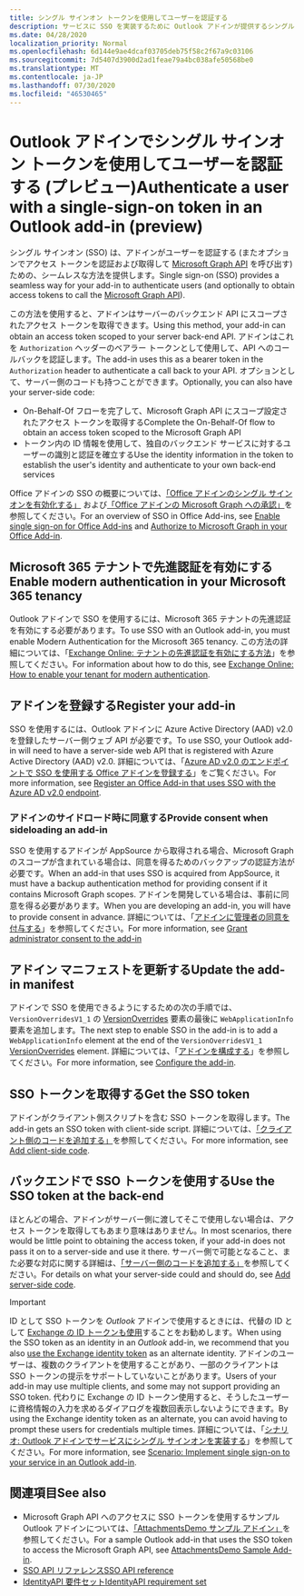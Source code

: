 ```yaml
---
title: シングル サインオン トークンを使用してユーザーを認証する
description: サービスに SSO を実装するために Outlook アドインが提供するシングル サインオン トークンを使用することについて説明します。
ms.date: 04/28/2020
localization_priority: Normal
ms.openlocfilehash: 6d144e9ae4dcaf03705deb75f58c2f67a9c03106
ms.sourcegitcommit: 7d5407d3900d2ad1feae79a4bc038afe50568be0
ms.translationtype: MT
ms.contentlocale: ja-JP
ms.lasthandoff: 07/30/2020
ms.locfileid: "46530465"
---
```

# <a name="authenticate-a-user-with-a-single-sign-on-token-in-an-outlook-add-in-preview"></a><span data-ttu-id="9d35a-103">Outlook アドインでシングル サインオン トークンを使用してユーザーを認証する (プレビュー)</span><span class="sxs-lookup"><span data-stu-id="9d35a-103">Authenticate a user with a single-sign-on token in an Outlook add-in (preview)</span></span>

<span data-ttu-id="9d35a-104">シングル サインオン (SSO) は、アドインがユーザーを認証する (またオプションでアクセス トークンを認証および取得して [Microsoft Graph API](/graph/overview) を呼び出す) ための、シームレスな方法を提供します。</span><span class="sxs-lookup"><span data-stu-id="9d35a-104">Single sign-on (SSO) provides a seamless way for your add-in to authenticate users (and optionally to obtain access tokens to call the [Microsoft Graph API](/graph/overview)).</span></span>

<span data-ttu-id="9d35a-105">この方法を使用すると、アドインはサーバーのバックエンド API にスコープされたアクセス トークンを取得できます。</span><span class="sxs-lookup"><span data-stu-id="9d35a-105">Using this method, your add-in can obtain an access token scoped to your server back-end API.</span></span> <span data-ttu-id="9d35a-106">アドインはこれを `Authorization` ヘッダーのベアラー トークンとして使用して、API へのコールバックを認証します。</span><span class="sxs-lookup"><span data-stu-id="9d35a-106">The add-in uses this as a bearer token in the `Authorization` header to authenticate a call back to your API.</span></span> <span data-ttu-id="9d35a-107">オプションとして、サーバー側のコードも持つことができます。</span><span class="sxs-lookup"><span data-stu-id="9d35a-107">Optionally, you can also have your server-side code:</span></span>

- <span data-ttu-id="9d35a-108">On-Behalf-Of フローを完了して、Microsoft Graph API にスコープ設定されたアクセス トークンを取得する</span><span class="sxs-lookup"><span data-stu-id="9d35a-108">Complete the On-Behalf-Of flow to obtain an access token scoped to the Microsoft Graph API</span></span>
- <span data-ttu-id="9d35a-109">トークン内の ID 情報を使用して、独自のバックエンド サービスに対するユーザーの識別と認証を確立する</span><span class="sxs-lookup"><span data-stu-id="9d35a-109">Use the identity information in the token to establish the user's identity and authenticate to your own back-end services</span></span>

<span data-ttu-id="9d35a-110">Office アドインの SSO の概要については、[「Office アドインのシングル サインオンを有効化する」](../develop/sso-in-office-add-ins.md) および[「Office アドインの Microsoft Graph への承認」](../develop/authorize-to-microsoft-graph.md)を参照してください。</span><span class="sxs-lookup"><span data-stu-id="9d35a-110">For an overview of SSO in Office Add-ins, see [Enable single sign-on for Office Add-ins](../develop/sso-in-office-add-ins.md) and [Authorize to Microsoft Graph in your Office Add-in](../develop/authorize-to-microsoft-graph.md).</span></span>


## <a name="enable-modern-authentication-in-your-microsoft-365-tenancy"></a><span data-ttu-id="9d35a-111">Microsoft 365 テナントで先進認証を有効にする</span><span class="sxs-lookup"><span data-stu-id="9d35a-111">Enable modern authentication in your Microsoft 365 tenancy</span></span>

<span data-ttu-id="9d35a-112">Outlook アドインで SSO を使用するには、Microsoft 365 テナントの先進認証を有効にする必要があります。</span><span class="sxs-lookup"><span data-stu-id="9d35a-112">To use SSO with an Outlook add-in, you must enable Modern Authentication for the Microsoft 365 tenancy.</span></span> <span data-ttu-id="9d35a-113">この方法の詳細については、「[Exchange Online: テナントの先進認証を有効にする方法](https://social.technet.microsoft.com/wiki/contents/articles/32711.exchange-online-how-to-enable-your-tenant-for-modern-authentication.aspx)」を参照してください。</span><span class="sxs-lookup"><span data-stu-id="9d35a-113">For information about how to do this, see [Exchange Online: How to enable your tenant for modern authentication](https://social.technet.microsoft.com/wiki/contents/articles/32711.exchange-online-how-to-enable-your-tenant-for-modern-authentication.aspx).</span></span>

## <a name="register-your-add-in"></a><span data-ttu-id="9d35a-114">アドインを登録する</span><span class="sxs-lookup"><span data-stu-id="9d35a-114">Register your add-in</span></span>

<span data-ttu-id="9d35a-115">SSO を使用するには、Outlook アドインに Azure Active Directory (AAD) v2.0 を登録したサーバー側ウェブ API が必要です。</span><span class="sxs-lookup"><span data-stu-id="9d35a-115">To use SSO, your Outlook add-in will need to have a server-side web API that is registered with Azure Active Directory (AAD) v2.0.</span></span> <span data-ttu-id="9d35a-116">詳細については、「[Azure AD v2.0 のエンドポイントで SSO を使用する Office アドインを登録する](../develop/register-sso-add-in-aad-v2.md)」をご覧ください。</span><span class="sxs-lookup"><span data-stu-id="9d35a-116">For more information, see [Register an Office Add-in that uses SSO with the Azure AD v2.0 endpoint](../develop/register-sso-add-in-aad-v2.md).</span></span>

### <a name="provide-consent-when-sideloading-an-add-in"></a><span data-ttu-id="9d35a-117">アドインのサイドロード時に同意する</span><span class="sxs-lookup"><span data-stu-id="9d35a-117">Provide consent when sideloading an add-in</span></span>

<span data-ttu-id="9d35a-118">SSO を使用するアドインが AppSource から取得される場合、Microsoft Graph のスコープが含まれている場合は、同意を得るためのバックアップの認証方法が必要です。</span><span class="sxs-lookup"><span data-stu-id="9d35a-118">When an add-in that uses SSO is acquired from AppSource, it must have a backup authentication method for providing consent if it contains Microsoft Graph scopes.</span></span> <span data-ttu-id="9d35a-119">アドインを開発している場合は、事前に同意を得る必要があります。</span><span class="sxs-lookup"><span data-stu-id="9d35a-119">When you are developing an add-in, you will have to provide consent in advance.</span></span> <span data-ttu-id="9d35a-120">詳細については、「[アドインに管理者の同意を付与する](../develop/grant-admin-consent-to-an-add-in.md)」を参照してください。</span><span class="sxs-lookup"><span data-stu-id="9d35a-120">For more information, see [Grant administrator consent to the add-in](../develop/grant-admin-consent-to-an-add-in.md)</span></span>

## <a name="update-the-add-in-manifest"></a><span data-ttu-id="9d35a-121">アドイン マニフェストを更新する</span><span class="sxs-lookup"><span data-stu-id="9d35a-121">Update the add-in manifest</span></span>

<span data-ttu-id="9d35a-122">アドインで SSO を使用できるようにするための次の手順では、`VersionOverridesV1_1` の [VersionOverrides](../reference/manifest/versionoverrides.md) 要素の最後に `WebApplicationInfo` 要素を追加します。</span><span class="sxs-lookup"><span data-stu-id="9d35a-122">The next step to enable SSO in the add-in is to add a `WebApplicationInfo` element at the end of the `VersionOverridesV1_1` [VersionOverrides](../reference/manifest/versionoverrides.md) element.</span></span> <span data-ttu-id="9d35a-123">詳細については、「[アドインを構成する](../develop/sso-in-office-add-ins.md#configure-the-add-in)」を参照してください。</span><span class="sxs-lookup"><span data-stu-id="9d35a-123">For more information, see [Configure the add-in](../develop/sso-in-office-add-ins.md#configure-the-add-in).</span></span>

## <a name="get-the-sso-token"></a><span data-ttu-id="9d35a-124">SSO トークンを取得する</span><span class="sxs-lookup"><span data-stu-id="9d35a-124">Get the SSO token</span></span>

<span data-ttu-id="9d35a-125">アドインがクライアント側スクリプトを含む SSO トークンを取得します。</span><span class="sxs-lookup"><span data-stu-id="9d35a-125">The add-in gets an SSO token with client-side script.</span></span> <span data-ttu-id="9d35a-126">詳細については、[「クライアント側のコードを追加する」](../develop/sso-in-office-add-ins.md#add-client-side-code)を参照してください。</span><span class="sxs-lookup"><span data-stu-id="9d35a-126">For more information, see [Add client-side code](../develop/sso-in-office-add-ins.md#add-client-side-code).</span></span>

## <a name="use-the-sso-token-at-the-back-end"></a><span data-ttu-id="9d35a-127">バックエンドで SSO トークンを使用する</span><span class="sxs-lookup"><span data-stu-id="9d35a-127">Use the SSO token at the back-end</span></span>

<span data-ttu-id="9d35a-128">ほとんどの場合、アドインがサーバー側に渡してそこで使用しない場合は、アクセス トークンを取得してもあまり意味はありません。</span><span class="sxs-lookup"><span data-stu-id="9d35a-128">In most scenarios, there would be little point to obtaining the access token, if your add-in does not pass it on to a server-side and use it there.</span></span> <span data-ttu-id="9d35a-129">サーバー側で可能となること、また必要な対応に関する詳細は、[「サーバー側のコードを追加する」](../develop/sso-in-office-add-ins.md#add-server-side-code)を参照してください。</span><span class="sxs-lookup"><span data-stu-id="9d35a-129">For details on what your server-side could and should do, see [Add server-side code](../develop/sso-in-office-add-ins.md#add-server-side-code).</span></span>

> [!IMPORTANT]
> <span data-ttu-id="9d35a-130">ID として SSO トークンを *Outlook* アドインで使用するときには、代替の ID として [Exchange の ID トークンも使用](authenticate-a-user-with-an-identity-token.md)することをお勧めします。</span><span class="sxs-lookup"><span data-stu-id="9d35a-130">When using the SSO token as an identity in an *Outlook* add-in, we recommend that you also [use the Exchange identity token](authenticate-a-user-with-an-identity-token.md) as an alternate identity.</span></span> <span data-ttu-id="9d35a-131">アドインのユーザーは、複数のクライアントを使用することがあり、一部のクライアントは SSO トークンの提示をサポートしていないことがあります。</span><span class="sxs-lookup"><span data-stu-id="9d35a-131">Users of your add-in may use multiple clients, and some may not support providing an SSO token.</span></span> <span data-ttu-id="9d35a-132">代わりに Exchange の ID トークン使用すると、そうしたユーザーに資格情報の入力を求めるダイアログを複数回表示しないようにできます。</span><span class="sxs-lookup"><span data-stu-id="9d35a-132">By using the Exchange identity token as an alternate, you can avoid having to prompt these users for credentials multiple times.</span></span> <span data-ttu-id="9d35a-133">詳細については、「[シナリオ: Outlook アドインでサービスにシングル サインオンを実装する](implement-sso-in-outlook-add-in.md)」を参照してください。</span><span class="sxs-lookup"><span data-stu-id="9d35a-133">For more information, see [Scenario: Implement single sign-on to your service in an Outlook add-in](implement-sso-in-outlook-add-in.md).</span></span>

## <a name="see-also"></a><span data-ttu-id="9d35a-134">関連項目</span><span class="sxs-lookup"><span data-stu-id="9d35a-134">See also</span></span>

- <span data-ttu-id="9d35a-135">Microsoft Graph API へのアクセスに SSO トークンを使用するサンプル Outlook アドインについては、[「AttachmentsDemo サンプル アドイン」](https://github.com/OfficeDev/outlook-add-in-attachments-demo)を参照してください。</span><span class="sxs-lookup"><span data-stu-id="9d35a-135">For a sample Outlook add-in that uses the SSO token to access the Microsoft Graph API, see [AttachmentsDemo Sample Add-in](https://github.com/OfficeDev/outlook-add-in-attachments-demo).</span></span>
- [<span data-ttu-id="9d35a-136">SSO API リファレンス</span><span class="sxs-lookup"><span data-stu-id="9d35a-136">SSO API reference</span></span>](../develop/sso-in-office-add-ins.md#sso-api-reference)
- [<span data-ttu-id="9d35a-137">IdentityAPI 要件セット</span><span class="sxs-lookup"><span data-stu-id="9d35a-137">IdentityAPI requirement set</span></span>](../reference/requirement-sets/identity-api-requirement-sets.md)
